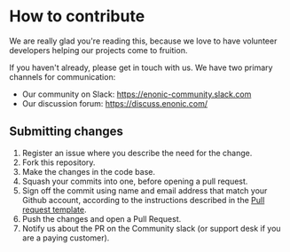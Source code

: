 # How to contribute
We are really glad you're reading this, because we love to have volunteer developers helping our projects come to fruition.

If you haven't already, please get in touch with us.  We have two primary channels for communication:
* Our community on Slack: https://enonic-community.slack.com
* Our discussion forum: https://discuss.enonic.com/

## Submitting changes

1. Register an issue where you describe the need for the change.
2. Fork this repository.
3. Make the changes in the code base.
4. Squash your commits into one, before opening a pull request.
5. Sign off the commit using name and email address that match your Github account, according to the instructions described in the [Pull request template](./pull_request_template.md).
6. Push the changes and open a Pull Request.
7. Notify us about the PR on the Community slack (or support desk if you are a paying customer).

